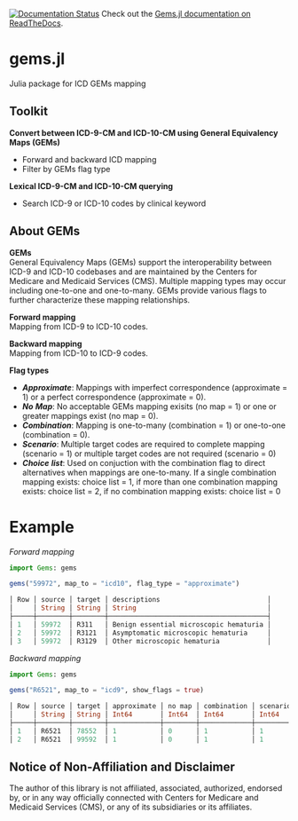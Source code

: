 [![Documentation Status](https://readthedocs.org/projects/docs/badge/?version=latest)](https://gemsjl.readthedocs.io/en/latest/) Check out the [Gems.jl documentation on ReadTheDocs](https://gemsjl.readthedocs.io/en/latest/).

# gems.jl
Julia package for ICD GEMs mapping


## Toolkit
<b>Convert between ICD-9-CM and ICD-10-CM using General Equivalency Maps (GEMs)</b>
- Forward and backward ICD mapping
- Filter by GEMs flag type

<b>Lexical ICD-9-CM and ICD-10-CM querying</b>
- Search ICD-9 or ICD-10 codes by clinical keyword 

## About GEMs
<b>GEMs</b><br>
General Equivalency Maps (GEMs) support the interoperability between ICD-9 and ICD-10 codebases and are maintained by the Centers for Medicare and Medicaid Services (CMS). Multiple mapping types may occur including one-to-one and one-to-many. GEMs provide various flags to further characterize these mapping relationships.<br>

<b>Forward mapping</b><br> Mapping from ICD-9 to ICD-10 codes.<br>

<b>Backward mapping</b><br> Mapping from ICD-10 to ICD-9 codes.<br>

<b>Flag types</b><br>
* <i>__Approximate__</i>: Mappings with imperfect correspondence (approximate = 1) or a perfect correspondence (approximate = 0).<br>
* <i>__No__ __Map__</i>: No acceptable GEMs mapping exisits (no map = 1) or one or greater mappings exist (no map = 0).<br>
* <i>__Combination__</i>: Mapping is one-to-many (combination = 1) or one-to-one (combination = 0). <br>
* <i>__Scenario__</i>: Multiple target codes are required to complete mapping (scenario = 1) or multiple target codes are not required (scenario = 0)<br>
* <i>__Choice__ __list__</i>: Used on conjuction with the combination flag to direct alternatives when mappings are one-to-many. If a single combination mapping exists: choice list = 1, if more than one combination mapping exists: choice list = 2, if no combination mapping exists: choice list = 0 <br>

# Example

<i>Forward mapping</i>
```julia
import Gems: gems

gems("59972", map_to = "icd10", flag_type = "approximate")

│ Row │ source │ target │ descriptions                           │
│     │ String │ String │ String                                 │
├─────┼────────┼────────┼────────────────────────────────────────┤
│ 1   │ 59972  │ R311   │ Benign essential microscopic hematuria │
│ 2   │ 59972  │ R3121  │ Asymptomatic microscopic hematuria     │
│ 3   │ 59972  │ R3129  │ Other microscopic hematuria            │
```
<i>Backward mapping</i>
```julia
import Gems: gems

gems("R6521", map_to = "icd9", show_flags = true)

│ Row │ source │ target │ approximate │ no map │ combination │ scenario │ choice list │ descriptions  │
│     │ String │ String │ Int64       │ Int64  │ Int64       │ Int64    │ Int64       │ String        │
├─────┼────────┼────────┼─────────────┼────────┼─────────────┼──────────┼─────────────┼───────────────┤
│ 1   │ R6521  │ 78552  │ 1           │ 0      │ 1           │ 1        │ 1           │ Septic shock  │
│ 2   │ R6521  │ 99592  │ 1           │ 0      │ 1           │ 1        │ 2           │ Severe sepsis │
```

## Notice of Non-Affiliation and Disclaimer 
The author of this library is not affiliated, associated, authorized, endorsed by, or in any way officially connected with Centers for Medicare and Medicaid Services (CMS), or any of its subsidiaries or its affiliates.



